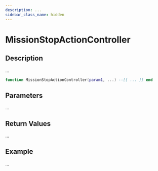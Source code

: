 ```yaml
---
description: ...
sidebar_class_name: hidden
---
```


# MissionStopActionController

## Description

...

```lua
function MissionStopActionController(param1, ...) --[[ ... ]] end
```

## Parameters

...

## Return Values

...

## Example

...

